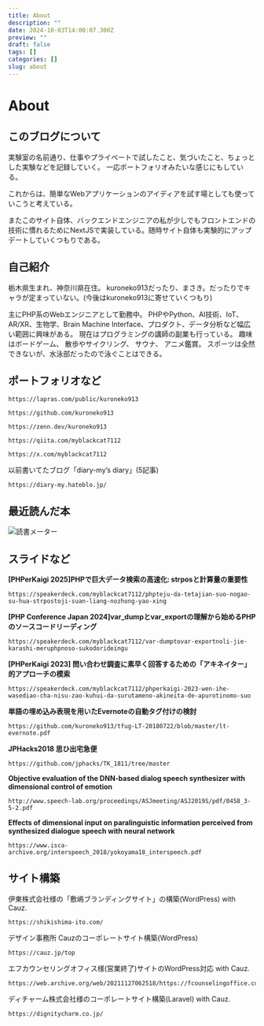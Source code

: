 ```yaml
---
title: About
description: ""
date: 2024-10-03T14:00:07.300Z
preview: ""
draft: false
tags: []
categories: []
slug: about
---
```


# About
## このブログについて
実験室の名前通り、仕事やプライベートで試したこと、気づいたこと、ちょっとした実験などを記録していく。
一応ポートフォリオみたいな感じにもしている。

これからは、簡単なWebアプリケーションのアイディアを試す場としても使っていこうと考えている。

またこのサイト自体、バックエンドエンジニアの私が少しでもフロントエンドの技術に慣れるためにNextJSで実装している。随時サイト自体も実験的にアップデートしていくつもりである。

## 自己紹介
栃木県生まれ、神奈川県在住。
kuroneko913だったり、まさき。だったりでキャラが定まっていない。(今後はkuroneko913に寄せていくつもり)

主にPHP系のWebエンジニアとして勤務中。
PHPやPython、AI技術、IoT、AR/XR、生物学、Brain Machine Interface、プロダクト、データ分析など幅広い範囲に興味がある。 
現在はプログラミングの講師の副業も行っている。
趣味はボードゲーム、 散歩やサイクリング、 サウナ、 アニメ鑑賞。
スポーツは全然できないが、水泳部だったので泳ぐことはできる。

## ポートフォリオなど
```link
https://lapras.com/public/kuroneko913
```
```link
https://github.com/kuroneko913
```
```link
https://zenn.dev/kuroneko913
```
```link
https://qiita.com/myblackcat7112
```
```link
https://x.com/myblackcat7112
```

以前書いてたブログ「diary-my’s diary」(5記事)
```link
https://diary-my.hateblo.jp/
```

## 最近読んだ本
![読書メーター](/images/uploaded/screenshot-2024-09-23-232342.png)

## スライドなど

**[PHPerKaigi 2025]PHPで巨大データ検索の高速化: strposと計算量の重要性**
```link
https://speakerdeck.com/myblackcat7112/phpteju-da-tetajian-suo-nogao-su-hua-strpostoji-suan-liang-nozhong-yao-xing
```

**[PHP Conference Japan 2024]var_dumpとvar_exportの理解から始めるPHPのソースコードリーディング**
```link
https://speakerdeck.com/myblackcat7112/var-dumptovar-exportnoli-jie-karashi-meruphpnoso-sukodorideingu
``` 

**[PHPerKaigi 2023] 問い合わせ調査に素早く回答するための「アキネイター」的アプローチの模索**
```link
https://speakerdeck.com/myblackcat7112/phperkaigi-2023-wen-ihe-wasediao-cha-nisu-zao-kuhui-da-surutameno-akineita-de-apurotinomo-suo
```

**単語の埋め込み表現を用いたEvernoteの自動タグ付けの検討**
```link
https://github.com/kuroneko913/tfug-LT-20180722/blob/master/lt-evernote.pdf
```

**JPHacks2018 思ひ出宅急便** 
```link
https://github.com/jphacks/TK_1811/tree/master
```

**Objective evaluation of the DNN-based dialog speech synthesizer with dimensional control of emotion**
```link
http://www.speech-lab.org/proceedings/ASJmeeting/ASJ2019S/pdf/0458_3-5-2.pdf
```

**Effects of dimensional input on paralinguistic information perceived from synthesized dialogue speech with neural network**
```link
https://www.isca-archive.org/interspeech_2018/yokoyama18_interspeech.pdf
```

## サイト構築
伊東株式会社様の「敷嶋ブランディングサイト」の構築(WordPress) with Cauz.
```link
https://shikishima-ito.com/
```
デザイン事務所 Cauzのコーポレートサイト構築(WordPress)
```link
https://cauz.jp/top
```
エフカウンセリングオフィス様(営業終了)サイトのWordPress対応 with Cauz.
```link
https://web.archive.org/web/20211127062518/https://fcounselingoffice.com/
```
ディチャーム株式会社様のコーポレートサイト構築(Laravel) with Cauz.
```link
https://dignitycharm.co.jp/
```
